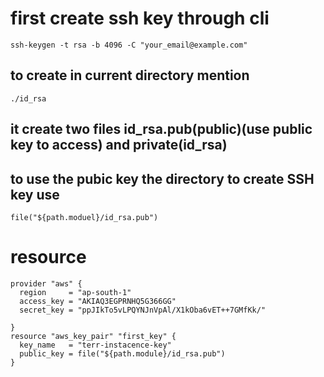 # first create ssh key through cli
```
ssh-keygen -t rsa -b 4096 -C "your_email@example.com"
```
## to create in current directory mention 
```./id_rsa ```
## it create two files  id_rsa.pub(public)(use public key to access) and private(id_rsa)
## to use the pubic key the directory to create SSH key use
```
file("${path.moduel}/id_rsa.pub")
```
# resource
```
provider "aws" {
  region     = "ap-south-1"
  access_key = "AKIAQ3EGPRNHQ5G366GG"
  secret_key = "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"

}
resource "aws_key_pair" "first_key" {
  key_name   = "terr-instacence-key"
  public_key = file("${path.module}/id_rsa.pub")
}
```
